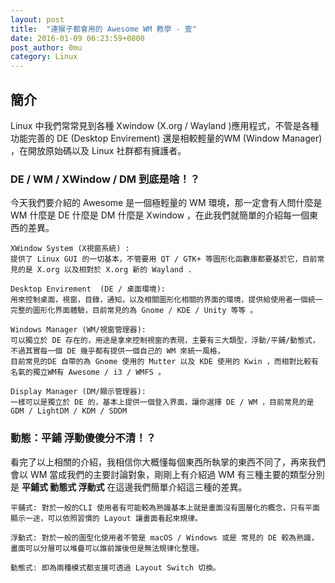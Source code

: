 ```yaml
---
layout: post
title:  "連猴子都會用的 Awesome WM 教學 - 壹" 
date: 2016-01-09 06:23:59+0800
post_author: 0mu
category: Linux
---
```


## 簡介
Linux 中我們常常見到各種 Xwindow (X.org / Wayland )應用程式，不管是各種功能完善的 DE (Desktop Envirement) 還是相較輕量的WM (Window Manager) ，在開放原始碼以及 Linux 社群都有擁護者。    

### DE / WM / XWindow / DM 到底是啥！？    
     
今天我們要介紹的 Awesome 是一個極輕量的 WM 環境，那一定會有人問什麼是 WM 什麼是 DE 什麼是 DM 什麼是 Xwindow ，在此我們就簡單的介紹每一個東西的差異。     

``` 
XWindow System (X視窗系統) :    
提供了 Linux GUI 的一切基本，不管要用 QT / GTK+ 等圖形化函數庫都要基於它，目前常見的是 X.org 以及相對於 X.org 新的 Wayland .        
    
Desktop Envirement  (DE / 桌面環境):    
用來控制桌面，視窗，目錄，通知，以及相關圖形化相關的界面的環境，提供給使用者一個統一完整的圖形化界面體驗，目前常見的為 Gnome / KDE / Unity 等等 。    
     
Windows Manager (WM/視窗管理器):    
可以獨立於 DE 存在的，用途是拿來控制視窗的表現，主要有三大類型，浮動/平鋪/動態式，不過其實每一個 DE 幾乎都有提供一個自己的 WM 來統一風格，    
目前常見的DE 自帶的為 Gnome 使用的 Mutter 以及 KDE 使用的 Kwin ，而相對比較有名氣的獨立WM有 Awesome / i3 / WMFS 。       
     
Display Manager (DM/顯示管理器):    
一樣可以是獨立於 DE 的，基本上提供一個登入界面，讓你選擇 DE / WM ，目前常見的是 GDM / LightDM / KDM / SDDM
```

### 動態：平鋪 浮動傻傻分不清！？         
     

看完了以上相關的介紹，我相信你大概懂每個東西所執掌的東西不同了，再來我們會以 WM 當成我們的主要討論對象，剛剛上有介紹過 WM 有三種主要的類型分別是 **平鋪式 動態式 浮動式** 在這邊我們簡單介紹這三種的差異。

```
平鋪式: 對於一般的CLI 使用者有可能較為熟識基本上就是畫面沒有圖層化的概念，只有平面顯示一途，可以依照習慣的 Layout 讓畫面看起來規律。

浮動式: 對於一般的圖型化使用者不管是 macOS / Windows 或是 常見的 DE 較為熟識，畫面可以分層可以堆疊可以誰前誰後但是無法規律化整理。

動態式: 即為兩種模式都支援可透過 Layout Switch 切換。
```